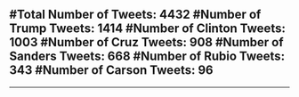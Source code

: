 #Total Number of Tweets: 4432 
#Number of Trump Tweets: 1414
#Number of Clinton Tweets: 1003
#Number of Cruz Tweets: 908
#Number of Sanders Tweets: 668
#Number of Rubio Tweets: 343
#Number of Carson Tweets: 96
---
---
